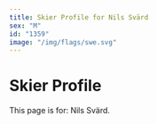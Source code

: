 ```yaml
---
title: Skier Profile for Nils Svärd
sex: "M"
id: "1359"
image: "/img/flags/swe.svg" 
---
```


# Skier Profile

This page is for: Nils Svärd.
    